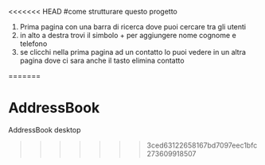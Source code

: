 <<<<<<< HEAD
#come strutturare questo progetto
1) Prima pagina con una barra di ricerca dove puoi cercare tra gli utenti
2) in alto a destra trovi il simbolo + per aggiungere nome cognome e telefono
3) se clicchi nella prima pagina ad un contatto lo puoi vedere in un altra pagina dove ci sara anche il tasto elimina contatto


=======
# AddressBook
AddressBook desktop
>>>>>>> 3ced63122658167bd7097eec1bfc273609918507
